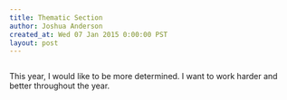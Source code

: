 ```yaml
---
title: Thematic Section
author: Joshua Anderson
created_at: Wed 07 Jan 2015 0:00:00 PST
layout: post
---
```


<img class="post-image" src="https://s3.amazonaws.com/xatigo/determination.jpg" alt="">

This year, I would like to be more determined. I want to work harder and better throughout the year.
